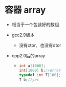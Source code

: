 # 容器 array

- 相当于一个包装好的数组

- gcc2.9版本

  - 没有ctor，也没有dtor

- cpp2.0后的array

  - ```cpp
    int a[1000];
    int[1000] b;//error
    typedef int T[100];
    T b;//yes
    ```
